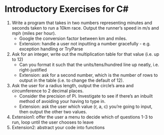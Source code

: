 # Introductory Exercises for C#
1) Write a program that takes in two numbers representing minutes and seconds taken to run a 10km race.  Output the runner’s speed in m/s and mph (miles per hour). 
   - Google the conversion factor between km and miles. 
   - Extension: handle a user not inputting a number gracefully - e.g. exception handling or TryParse
2) Ask for an integer, write out the multiplication table for that value (i.e. up to 12)
    - Can you format it such that the units/tens/hundred line up neatly, i.e. right-justified 
    - Extension: ask for a second number, which is the number of rows to output in the table (i.e. to change the default of 12). 
3) Ask the user for a radius length, output the circle’s area and circumference to 2 decimal places.
    - Consider the precision of Pi. Investigate to see if there’s an inbuilt method of avoiding your having to type in. 
    - Extension: ask the user which value (r, a, c) you’re going to input, then output the other two values. 
4) Extension1: offer the user a menu to decide which of questions 1-3 to run, loop until the user chooses to leave 
5) Extension2: abstract your code into functions
